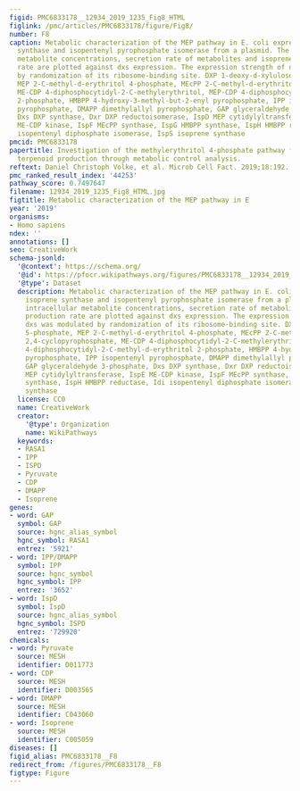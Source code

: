 ```yaml
---
figid: PMC6833178__12934_2019_1235_Fig8_HTML
figlink: /pmc/articles/PMC6833178/figure/Fig8/
number: F8
caption: Metabolic characterization of the MEP pathway in E. coli expressing isoprene
  synthase and isopentenyl pyrophosphate isomerase from a plasmid. The intracellular
  metabolite concentrations, secretion rate of metabolites and isoprene production
  rate are plotted against dxs expression. The expression strength of dxs was modulated
  by randomization of its ribosome-binding site. DXP 1-deoxy-d-xylulose 5-phosphate,
  MEP 2-C-methyl-d-erythritol 4-phosphate, MEcPP 2-C-methyl-d-erythritol 2,4-cyclopyrophosphate,
  ME-CDP 4-diphosphocytidyl-2-C-methylerythritol, MEP-CDP 4-diphosphocytidyl-2-C-methyl-d-erythritol
  2-phosphate, HMBPP 4-hydroxy-3-methyl-but-2-enyl pyrophosphate, IPP isopentenyl
  pyrophosphate, DMAPP dimethylallyl pyrophosphate, GAP glyceraldehyde 3-phosphate,
  Dxs DXP synthase, Dxr DXP reductoisomerase, IspD MEP cytidylyltransferase, IspE
  ME-CDP kinase, IspF MEcPP synthase, IspG HMBPP synthase, IspH HMBPP reductase, Idi
  isopentenyl diphosphate isomerase, IspS isoprene synthase
pmcid: PMC6833178
papertitle: Investigation of the methylerythritol 4-phosphate pathway for microbial
  terpenoid production through metabolic control analysis.
reftext: Daniel Christoph Volke, et al. Microb Cell Fact. 2019;18:192.
pmc_ranked_result_index: '44253'
pathway_score: 0.7497647
filename: 12934_2019_1235_Fig8_HTML.jpg
figtitle: Metabolic characterization of the MEP pathway in E
year: '2019'
organisms:
- Homo sapiens
ndex: ''
annotations: []
seo: CreativeWork
schema-jsonld:
  '@context': https://schema.org/
  '@id': https://pfocr.wikipathways.org/figures/PMC6833178__12934_2019_1235_Fig8_HTML.html
  '@type': Dataset
  description: Metabolic characterization of the MEP pathway in E. coli expressing
    isoprene synthase and isopentenyl pyrophosphate isomerase from a plasmid. The
    intracellular metabolite concentrations, secretion rate of metabolites and isoprene
    production rate are plotted against dxs expression. The expression strength of
    dxs was modulated by randomization of its ribosome-binding site. DXP 1-deoxy-d-xylulose
    5-phosphate, MEP 2-C-methyl-d-erythritol 4-phosphate, MEcPP 2-C-methyl-d-erythritol
    2,4-cyclopyrophosphate, ME-CDP 4-diphosphocytidyl-2-C-methylerythritol, MEP-CDP
    4-diphosphocytidyl-2-C-methyl-d-erythritol 2-phosphate, HMBPP 4-hydroxy-3-methyl-but-2-enyl
    pyrophosphate, IPP isopentenyl pyrophosphate, DMAPP dimethylallyl pyrophosphate,
    GAP glyceraldehyde 3-phosphate, Dxs DXP synthase, Dxr DXP reductoisomerase, IspD
    MEP cytidylyltransferase, IspE ME-CDP kinase, IspF MEcPP synthase, IspG HMBPP
    synthase, IspH HMBPP reductase, Idi isopentenyl diphosphate isomerase, IspS isoprene
    synthase
  license: CC0
  name: CreativeWork
  creator:
    '@type': Organization
    name: WikiPathways
  keywords:
  - RASA1
  - IPP
  - ISPD
  - Pyruvate
  - CDP
  - DMAPP
  - Isoprene
genes:
- word: GAP
  symbol: GAP
  source: hgnc_alias_symbol
  hgnc_symbol: RASA1
  entrez: '5921'
- word: IPP/DMAPP
  symbol: IPP
  source: hgnc_symbol
  hgnc_symbol: IPP
  entrez: '3652'
- word: IspD
  symbol: IspD
  source: hgnc_alias_symbol
  hgnc_symbol: ISPD
  entrez: '729920'
chemicals:
- word: Pyruvate
  source: MESH
  identifier: D011773
- word: CDP
  source: MESH
  identifier: D003565
- word: DMAPP
  source: MESH
  identifier: C043060
- word: Isoprene
  source: MESH
  identifier: C005059
diseases: []
figid_alias: PMC6833178__F8
redirect_from: /figures/PMC6833178__F8
figtype: Figure
---
```

